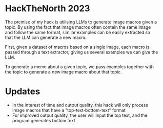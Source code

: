 # HackTheNorth 2023

The premise of my hack is utilising LLMs to generate image macros given a topic.
By using the fact that image macros often contain the same image and follow the same format, similar examples can be easily extracted so that the LLM can generate a new macro.

First, given a dataset of macros based on a single image, each macro is passed through a text extractor, giving us several examples we can give the LLM.

To generate a meme about a given topic, we pass examples together with the topic to generate a new image macro about that topic.

# Updates

- In the interest of time and output quality, this hack will only process image macros that have a "top-text-bottom-text" format
- For improved output quality, the user will input the top text, and the program generates bottom text
